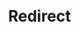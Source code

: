 ﻿---
layout: src/layouts/Redirect.astro
title: Redirect
redirect: /docs/octopus-rest-api/examples/deployment-process/get-steps-using-role
pubDate:  2023-01-01
navSearch: false
navSitemap: false
navMenu: false
---
